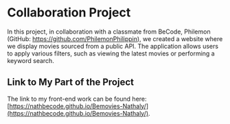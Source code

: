 # Collaboration Project

In this project, in collaboration with a classmate from BeCode, Philemon (GitHub: https://github.com/PhilemonPhilippin), we created a website where we display movies sourced from a public API. The application allows users to apply various filters, such as viewing the latest movies or performing a keyword search.

## Link to My Part of the Project
The link to my front-end work can be found here: [https://nathbecode.github.io/Bemovies-Nathaly/](https://nathbecode.github.io/Bemovies-Nathaly/).
